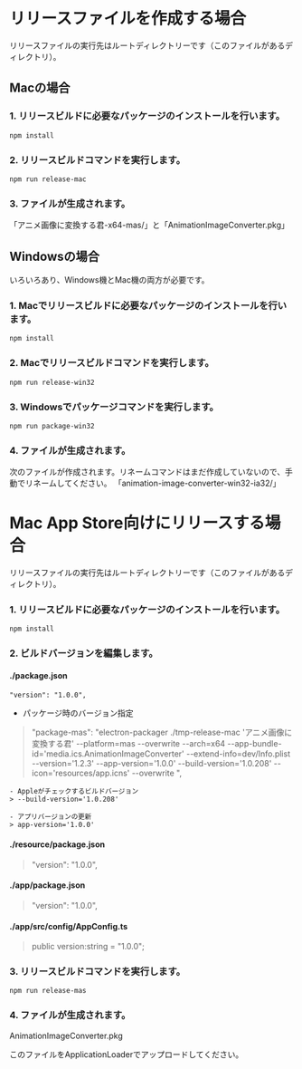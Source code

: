 # リリースファイルを作成する場合

リリースファイルの実行先はルートディレクトリーです（このファイルがあるディレクトリ）。

## Macの場合

### 1. リリースビルドに必要なパッケージのインストールを行います。

```
npm install
```

### 2. リリースビルドコマンドを実行します。

```
npm run release-mac
```
 
### 3. ファイルが生成されます。

「アニメ画像に変換する君-x64-mas/」と「AnimationImageConverter.pkg」


## Windowsの場合

いろいろあり、Windows機とMac機の両方が必要です。

### 1. Macでリリースビルドに必要なパッケージのインストールを行います。

```
npm install
```

### 2. Macでリリースビルドコマンドを実行します。

```
npm run release-win32
```

### 3. Windowsでパッケージコマンドを実行します。

```
npm run package-win32
```

 
### 4. ファイルが生成されます。
次のファイルが作成されます。リネームコマンドはまだ作成していないので、手動でリネームしてください。
「animation-image-converter-win32-ia32/」


# Mac App Store向けにリリースする場合

リリースファイルの実行先はルートディレクトリーです（このファイルがあるディレクトリ）。

### 1. リリースビルドに必要なパッケージのインストールを行います。

```
npm install
```

### 2. ビルドバージョンを編集します。

#### ./package.json

```
"version": "1.0.0",
```

- パッケージ時のバージョン指定
> "package-mas": "electron-packager ./tmp-release-mac 'アニメ画像に変換する君' --platform=mas --overwrite  --arch=x64 --app-bundle-id='media.ics.AnimationImageConverter'  --extend-info=dev/Info.plist  --version='1.2.3'  --app-version='1.0.0' --build-version='1.0.208' --icon='resources/app.icns' --overwrite ",

	- Appleがチェックするビルドバージョン
	> --build-version='1.0.208'
 
	- アプリバージョンの更新
	> app-version='1.0.0'

#### ./resource/package.json

> "version": "1.0.0",

#### ./app/package.json

> "version": "1.0.0",


#### ./app/src/config/AppConfig.ts

> public version:string = "1.0.0";

### 3. リリースビルドコマンドを実行します。

```
npm run release-mas
```
 
### 4. ファイルが生成されます。

AnimationImageConverter.pkg

このファイルをApplicationLoaderでアップロードしてください。